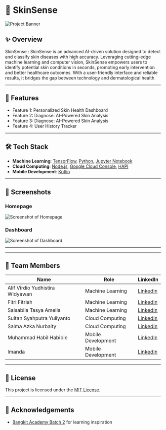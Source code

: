 # 📌 SkinSense

![Project Banner](https://via.placeholder.com/1200x400.png?text=Project+Banner+Goes+Here)

## ✨ Overview
SkinSense : SkinSense is an advanced AI-driven solution designed to detect and classify skin diseases with high accuracy. Leveraging cutting-edge machine learning and computer vision, SkinSense empowers users to identify potential skin conditions in seconds, promoting early intervention and better healthcare outcomes. With a user-friendly interface and reliable results, it bridges the gap between technology and dermatological health.

---

## 🚀 Features
- Feature 1: Personalized Skin Health Dashboard
- Feature 2: Diagnose: AI-Powered Skin Analysis
- Feature 3: Diagnose: AI-Powered Skin Analysis
- Feature 4: User History Tracker 

---

## 🛠️ Tech Stack
- **Machine Learning**: [TensorFlow](https://www.tensorflow.org/), [Python](https://www.python.org/), [Jupyter Notebook](https://jupyter.org/)
- **Cloud Computing**: [Node.js](https://nodejs.org/), [Google Cloud Console](https://expressjs.com/), [HAPI](https://hapi.dev/)
- **Mobile Development**: [Kotlin](https://kotlinlang.org/)

---

## 📸 Screenshots
### Homepage
![Screenshot of Homepage](https://via.placeholder.com/800x400.png?text=Homepage+Screenshot)

### Dashboard
![Screenshot of Dashboard](https://via.placeholder.com/800x400.png?text=Dashboard+Screenshot)

---

---

## 👥 Team Members
| Name             | Role                 | LinkedIn                                       |
|------------------|----------------------|------------------------------------------------|
| Alif Virdio Yudhistira Widyawan         | Machine Learning               | [LinkedIn](https://linkedin.com/in/member1)    |
| Fitri Fitriah         |       Machine Learning         | [LinkedIn](https://linkedin.com/in/member2)    |
| Salsabila Tasya Amelia         | Machine Learning             | [LinkedIn](https://linkedin.com/in/member3)    |
| Sultan Syahputra Yuliyanto         | Cloud Computing               | [LinkedIn](https://linkedin.com/in/member4)    |
| Salma Azka Nurbaity         | Cloud Computing               | [LinkedIn](https://linkedin.com/in/member5)    |
| Muhammad Habil Habibie         | Mobile Development               | [LinkedIn](https://linkedin.com/in/member6)    |
| Imanda         | Mobile Development            | [LinkedIn](https://linkedin.com/in/member7)    |

---

## 📄 License
This project is licensed under the [MIT License](LICENSE).

---

## 🌟 Acknowledgements
- [Bangkit Academy Batch 2](https://grow.google/intl/id_id/bangkit/?tab=machine-learning) for learning inspiration
